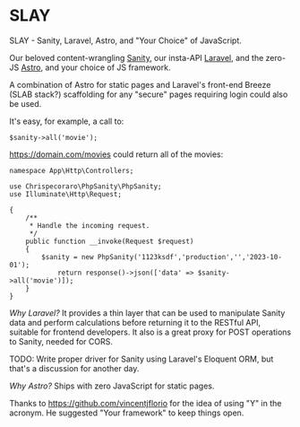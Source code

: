 # SLAY
SLAY - Sanity, Laravel, Astro, and "Your Choice" of JavaScript.

Our beloved content-wrangling [Sanity](https://sanity.io), our insta-API [Laravel](https://laravel.com), and the zero-JS [Astro](https://astro.build/), and your choice of JS framework.

A combination of Astro for static pages and Laravel's front-end Breeze (SLAB stack?) scaffolding for any "secure" pages requiring login could also be used.

It's easy, for example, a call to:

```$sanity->all('movie'); ```

https://domain.com/movies could return all of the movies:

```<?php
namespace App\Http\Controllers;

use Chrispecoraro\PhpSanity\PhpSanity;
use Illuminate\Http\Request;

{
    /**
     * Handle the incoming request.
     */
    public function __invoke(Request $request)
    {
        $sanity = new PhpSanity('1123ksdf','production','','2023-10-01');
            return response()->json(['data' => $sanity->all('movie')]);
    }
}
```

_Why Laravel?_ It provides a thin layer that can be used to manipulate Sanity data and perform calculations before returning it to the RESTful API, suitable for frontend developers. 
It also is a great proxy for POST operations to Sanity, needed for CORS.

TODO: Write proper driver for Sanity using Laravel's Eloquent ORM, but that's a discussion for another day.

_Why Astro?_ Ships with zero JavaScript for static pages.

Thanks to https://github.com/vincentjflorio for the idea of using "Y" in the acronym. He suggested "Your framework" to keep things open.
